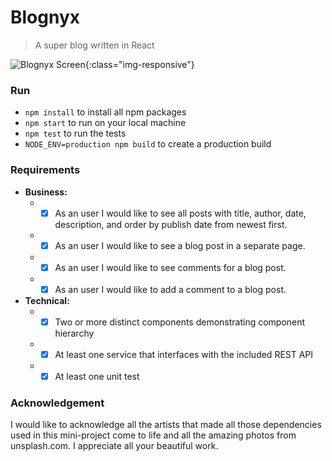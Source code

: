 # Blognyx
> A super blog written in React

![Blognyx Screen](https://s3.amazonaws.com/blognyx/blognyx-screen-record.gif){:class="img-responsive"}

### Run
* `npm install` to install all npm packages
* `npm start` to run on your local machine
* `npm test` to run the tests
* `NODE_ENV=production npm build` to create a production build

### Requirements
  * **Business​:**
    * - [X] As an user I would like to see all posts with title, author, date, description, and order by publish
    date from newest first.
    * - [X] As an user I would like to see a blog post in a separate page.
    * - [X] As an user I would like to see comments for a blog post.
    * - [X] As an user I would like to add a comment to a blog post.

  * **Technical:**
    * - [X] Two or more distinct components demonstrating component hierarchy
    * - [X] At least one service that interfaces with the included REST API
    * - [X] At least one unit test

### Acknowledgement
  I would like to acknowledge all the artists that made all those dependencies used in this mini-project come to life and all the amazing photos from unsplash.com. I appreciate all your beautiful work.
